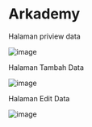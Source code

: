 # Arkademy



Halaman priview data

![image](https://user-images.githubusercontent.com/34290462/118763589-4cf0e300-b8a2-11eb-8492-cf4feb219e3d.png)


Halaman Tambah Data

![image](https://user-images.githubusercontent.com/34290462/118763736-8cb7ca80-b8a2-11eb-9103-f09a11074579.png)


Halaman Edit Data

![image](https://user-images.githubusercontent.com/34290462/118763856-bcff6900-b8a2-11eb-8685-6ed4ab8ff5d0.png)

